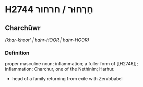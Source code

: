 # H2744 חַרְחוּר / חרחור

## Charchûwr

_(khar-khoor' | hahr-HOOR | hahr-HOOR)_

### Definition

proper masculine noun; inflammation; a fuller form of [[H2746]]; inflammation; Charchur, one of the Nethinim; Harhur.

- head of a family returning from exile with Zerubbabel
